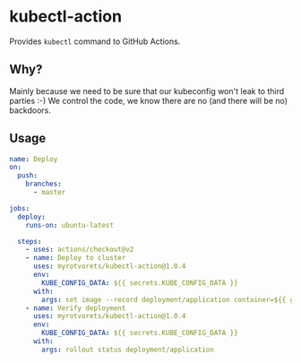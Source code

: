 # kubectl-action

Provides `kubectl` command to GitHub Actions.

## Why?

Mainly because we need to be sure that our kubeconfig won't leak to third parties :-) We control the code, we know there are no (and there will be no) backdoors.

## Usage

```yaml
name: Deploy
on:
  push:
    branches:
      - master

jobs:
  deploy:
    runs-on: ubuntu-latest

  steps:
    - uses: actions/checkout@v2
    - name: Deploy to cluster
      uses: myrotvorets/kubectl-action@1.0.4
      env:
        KUBE_CONFIG_DATA: ${{ secrets.KUBE_CONFIG_DATA }}
      with:
        args: set image --record deployment/application container=${{ github.repository }}:${{ github.sha }}
    - name: Verify deployment
      uses: myrotvorets/kubectl-action@1.0.4
      env:
        KUBE_CONFIG_DATA: ${{ secrets.KUBE_CONFIG_DATA }}
      with:
        args: rollout status deployment/application
```
